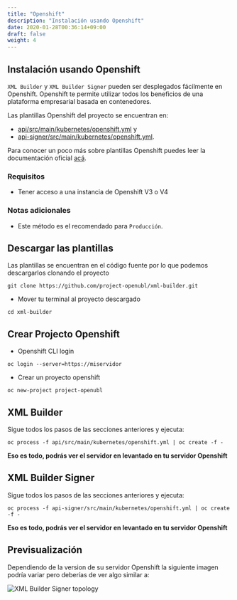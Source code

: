 ```yaml
---
title: "Openshift"
description: "Instalación usando Openshift"
date: 2020-01-28T00:36:14+09:00
draft: false
weight: 4
---
```


## Instalación usando Openshift

`XML Builder` y `XML Builder Signer` pueden ser desplegados fácilmente en Openshift. Openshift te permite utilizar todos los beneficios de una plataforma empresarial basada en contenedores.

Las plantillas Openshift del proyecto se encuentran en:

- [api/src/main/kubernetes/openshift.yml](https://github.com/project-openubl/xml-builder/blob/master/api/src/main/kubernetes/openshift.yml) y
- [api-signer/src/main/kubernetes/openshift.yml](https://github.com/project-openubl/xml-builder/blob/master/api-signer/src/main/kubernetes/openshift.yml).

Para conocer un poco más sobre plantillas Openshift puedes leer la documentación oficial [acá](https://docs.openshift.com/container-platform/4.3/openshift_images/using-templates.html).

### Requisitos

- Tener acceso a una instancia de Openshift V3 o V4

### Notas adicionales

- Este método es el recomendado para `Producción`.

## Descargar las plantillas

Las plantillas se encuentran en el código fuente por lo que podemos descargarlos clonando el proyecto

```
git clone https://github.com/project-openubl/xml-builder.git
```

- Mover tu terminal al proyecto descargado

```
cd xml-builder
```

## Crear Projecto Openshift

- Openshift CLI login

```
oc login --server=https://miservidor
```

- Crear un proyecto openshift

```
oc new-project project-openubl
```

## XML Builder

Sigue todos los pasos de las secciones anteriores y ejecuta:

```
oc process -f api/src/main/kubernetes/openshift.yml | oc create -f -
```

**Eso es todo, podrás ver el servidor en levantado en tu servidor Openshift**

## XML Builder Signer

Sigue todos los pasos de las secciones anteriores y ejecuta:

```
oc process -f api-signer/src/main/kubernetes/openshift.yml | oc create -f -
```

**Eso es todo, podrás ver el servidor en levantado en tu servidor Openshift**

## Previsualización

Dependiendo de la version de su servidor Openshift la siguiente imagen podría variar pero deberías de ver algo similar a:

![XML Builder Signer topology](./images/openshift_topology.png)
